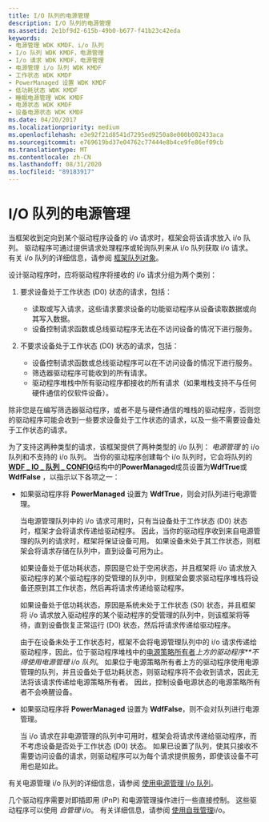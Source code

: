 ```yaml
---
title: I/O 队列的电源管理
description: I/O 队列的电源管理
ms.assetid: 2e1bf9d2-615b-49b0-b677-f41b23c42eda
keywords:
- 电源管理 WDK KMDF、i/o 队列
- I/o 队列 WDK KMDF，电源管理
- I/o 请求 WDK KMDF，电源管理
- 电源管理 i/o 队列 WDK KMDF
- 工作状态 WDK KMDF
- PowerManaged 设置 WDK KMDF
- 低功耗状态 WDK KMDF
- 睡眠电源管理 WDK KMDF
- 电源状态 WDK KMDF
- 设备电源状态 WDK KMDF
ms.date: 04/20/2017
ms.localizationpriority: medium
ms.openlocfilehash: e3e92f21d8541d7295ed9250a8e000b002433aca
ms.sourcegitcommit: e769619bd37e04762c77444e8b4ce9fe86ef09cb
ms.translationtype: MT
ms.contentlocale: zh-CN
ms.lasthandoff: 08/31/2020
ms.locfileid: "89183917"
---
```

# <a name="power-management-for-io-queues"></a>I/O 队列的电源管理


当框架收到定向到某个驱动程序设备的 i/o 请求时，框架会将该请求放入 i/o 队列。 驱动程序可通过提供请求处理程序或轮询队列来从 i/o 队列获取 i/o 请求。 有关 i/o 队列的详细信息，请参阅 [框架队列对象](framework-queue-objects.md)。

设计驱动程序时，应将驱动程序将接收的 i/o 请求分组为两个类别：

1.  要求设备处于工作状态 (D0) 状态的请求，包括：
    -   读取或写入请求，这些请求要求设备的功能驱动程序从设备读取数据或向其写入数据。
    -   设备控制请求函数或总线驱动程序无法在不访问设备的情况下进行服务。

2.  不要求设备处于工作状态 (D0) 状态的请求，包括：
    -   设备控制请求函数或总线驱动程序可以在不访问设备的情况下进行服务。
    -   筛选器驱动程序可能收到的所有请求。
    -   驱动程序堆栈中所有驱动程序都接收的所有请求（如果堆栈支持不与任何硬件通信的仅软件设备）。

除非您是在编写筛选器驱动程序，或者不是与硬件通信的堆栈的驱动程序，否则您的驱动程序可能会收到一些要求设备处于工作状态的请求，以及一些不需要设备处于工作状态的请求。

为了支持这两种类型的请求，该框架提供了两种类型的 i/o 队列： *电源管理* 的 i/o 队列和不支持的 i/o 队列。 当你的驱动程序创建每个 i/o 队列时，它会将队列的[**WDF \_ IO \_ 队列 \_ CONFIG**](/windows-hardware/drivers/ddi/wdfio/ns-wdfio-_wdf_io_queue_config)结构中的**PowerManaged**成员设置为**WdfTrue**或**WdfFalse** ，以指示以下各项之一：

-   如果驱动程序将 **PowerManaged** 设置为 **WdfTrue**，则会对队列进行电源管理。

    当电源管理队列中的 i/o 请求可用时，只有当设备处于工作状态 (D0) 状态时，框架才会将请求传递给驱动程序。 因此，当你的驱动程序收到来自电源管理的队列的请求时，框架将保证设备可用。 如果设备未处于其工作状态，则框架会将请求存储在队列中，直到设备可用为止。

    如果设备处于低功耗状态，原因是它处于空闲状态，并且框架将 i/o 请求放入驱动程序的某个驱动程序的受管理的队列中，则框架会要求驱动程序堆栈将设备还原到其工作状态，然后再将请求传递给驱动程序。

    如果设备处于低功耗状态，原因是系统未处于工作状态 (S0) 状态，并且框架将 i/o 请求放入驱动程序的某个驱动程序的受管理的队列中，则该框架将等待，直到设备恢复正常运行 (D0) 状态，然后将请求传递给驱动程序。

    由于在设备未处于工作状态时，框架不会将电源管理队列中的 i/o 请求传递给驱动程序，因此，位于驱动程序堆栈中的[电源策略所有者](power-policy-ownership.md)*上方的驱动程序**不得使用电源管理 i/o 队列*。 如果位于电源策略所有者上方的驱动程序使用电源管理的队列，并且设备处于低功耗状态，则驱动程序将不会收到请求，因此无法将该请求传递给电源策略所有者。 因此，控制设备电源状态的电源策略所有者不会唤醒设备。

-   如果驱动程序将 **PowerManaged** 设置为 **WdfFalse**，则不会对队列进行电源管理。

    当 i/o 请求在非电源管理的队列中可用时，框架会将请求传递给驱动程序，而不考虑设备是否处于工作状态 (D0) 状态。 如果已设置了队列，使其只接收不需要访问设备的请求，则驱动程序可以为每个请求提供服务，即使该设备不可用也是如此。

有关电源管理 i/o 队列的详细信息，请参阅 [使用电源管理 I/o 队列](using-power-managed-i-o-queues.md)。

几个驱动程序需要对即插即用 (PnP) 和电源管理操作进行一些直接控制。 这些驱动程序可以使用 *自管理 i/o*。 有关详细信息，请参阅 [使用自我管理](using-self-managed-i-o.md)i/o。

 

